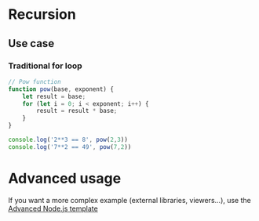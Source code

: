 # Recursion

## Use case

### Traditional for loop

```javascript runnable
// Pow function
function pow(base, exponent) {
    let result = base;
    for (let i = 0; i < exponent; i++) {
        result = result * base;
    }
}

console.log('2**3 == 8', pow(2,3))
console.log('7**2 == 49', pow(7,2))
```

# Advanced usage

If you want a more complex example (external libraries, viewers...), use the [Advanced Node.js template](https://tech.io/select-repo/442)
